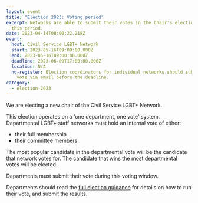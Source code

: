 ```yaml
---
layout: event
title: "Election 2023: Voting period"
excerpt: Networks are able to submit their votes in the Chair's election during
  this period.
date: 2023-04-14T08:00:22.218Z
event:
  host: Civil Service LGBT+ Network
  start: 2023-05-16T09:00:00.000Z
  end: 2023-05-16T09:00:00.000Z
  deadline: 2023-06-09T17:00:00.000Z
  location: N/A
  no-register: Election coordinators for individual networks should submit their
    vote via email before the deadline.
category:
  - election-2023
---
```

We are electing a new chair of the Civil Service LGBT+ Network.

This election operates on a 'one department, one vote' system. Departmental LGBT+ staff networks must hold an internal vote of either:

* their full membership
* their committee members

The most popular candidate in the departmental vote will be the candidate that network votes for. The candidate that wins the most departmental votes will be elected.

Departments must submit their vote during this voting window. 

Departments should read the [full election guidance](/election/2023/rules) for details on how to run their vote, and submit the results.

